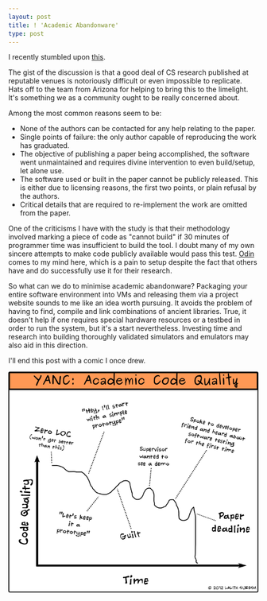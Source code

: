 ```yaml
---
layout: post
title: ! 'Academic Abandonware'
type: post
---
```


I recently stumbled upon [this](http://reproducibility.cs.arizona.edu/tr.pdf).

The gist of the discussion is that a good deal of CS research published at
reputable venues is notoriously difficult or even impossible to replicate.
Hats off to the team from Arizona for helping to bring this to the limelight.
It's something we as a community ought to be really concerned about.

Among the most common reasons seem to be:

- None of the authors can be contacted for any help relating to the paper.
- Single points of failure: the only author capable of reproducing the work
  has graduated.
- The objective of publishing a paper being accomplished,
  the software went unmaintained and requires divine intervention to even
  build/setup, let alone use.
- The software used or built in the paper cannot be publicly released. This is either due to licensing reasons,
  the first two points, or plain refusal by the authors.
- Critical details that are required to re-implement the work are omitted from the paper.

One of the criticisms I have with
the study is that their methodology involved marking a piece of code as
"cannot build" if 30 minutes of programmer time was insufficient to build the
tool. I doubt many of my own sincere attempts to make code publicly available
would pass this test. [Odin](http://github.com/lalithsuresh/odin) comes to my mind
here, which is a pain to setup despite the fact that others have and do
successfully use it for their research.

So what can we do to minimise academic abandonware? Packaging your entire
software environment into VMs and releasing them via a project website sounds
to me like an idea worth pursuing. It avoids the problem of having to find,
compile and link combinations of ancient libraries. True, it doesn't help if
one requires special hardware resources or a testbed in order to run the
system, but it's a start nevertheless. Investing time and research into
building thoroughly validated simulators and emulators may also aid in this
direction.

I'll end this post with a comic I once drew.



![My helpful screenshot](/img/codequality.png)
